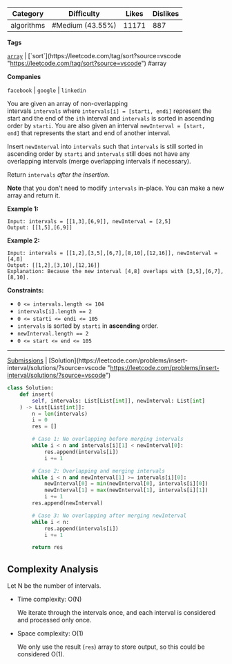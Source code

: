 
| Category   | Difficulty       | Likes | Dislikes |
| ---------- | ---------------- | ----- | -------- |
| algorithms | #Medium (43.55%) | 11171 | 887      |

**Tags**

[`array`](https://leetcode.com/tag/array?source=vscode "https://leetcode.com/tag/array?source=vscode") | [`sort`](https://leetcode.com/tag/sort?source=vscode "https://leetcode.com/tag/sort?source=vscode") #array 

**Companies**

`facebook` | `google` | `linkedin`

You are given an array of non-overlapping intervals `intervals` where `intervals[i] = [starti, endi]` represent the start and the end of the `ith` interval and `intervals` is sorted in ascending order by `starti`. You are also given an interval `newInterval = [start, end]` that represents the start and end of another interval.

Insert `newInterval` into `intervals` such that `intervals` is still sorted in ascending order by `starti` and `intervals` still does not have any overlapping intervals (merge overlapping intervals if necessary).

Return `intervals` _after the insertion_.

**Note** that you don't need to modify `intervals` in-place. You can make a new array and return it.

**Example 1:**

```
Input: intervals = [[1,3],[6,9]], newInterval = [2,5]
Output: [[1,5],[6,9]]
```

**Example 2:**

```
Input: intervals = [[1,2],[3,5],[6,7],[8,10],[12,16]], newInterval = [4,8]
Output: [[1,2],[3,10],[12,16]]
Explanation: Because the new interval [4,8] overlaps with [3,5],[6,7],[8,10].
```

**Constraints:**

- `0 <= intervals.length <= 104`
- `intervals[i].length == 2`
- `0 <= starti <= endi <= 105`
- `intervals` is sorted by `starti` in **ascending** order.
- `newInterval.length == 2`
- `0 <= start <= end <= 105`

---

[Submissions](https://leetcode.com/problems/insert-interval/submissions/?source=vscode "https://leetcode.com/problems/insert-interval/submissions/?source=vscode") | [Solution](https://leetcode.com/problems/insert-interval/solutions/?source=vscode "https://leetcode.com/problems/insert-interval/solutions/?source=vscode")

```python
class Solution:
    def insert(
        self, intervals: List[List[int]], newInterval: List[int]
    ) -> List[List[int]]:
        n = len(intervals)
        i = 0
        res = []

        # Case 1: No overlapping before merging intervals
        while i < n and intervals[i][1] < newInterval[0]:
            res.append(intervals[i])
            i += 1

        # Case 2: Overlapping and merging intervals
        while i < n and newInterval[1] >= intervals[i][0]:
            newInterval[0] = min(newInterval[0], intervals[i][0])
            newInterval[1] = max(newInterval[1], intervals[i][1])
            i += 1
        res.append(newInterval)

        # Case 3: No overlapping after merging newInterval
        while i < n:
            res.append(intervals[i])
            i += 1

        return res
```

## Complexity Analysis

Let N be the number of intervals.

- Time complexity: O(N)
    
    We iterate through the intervals once, and each interval is considered and processed only once.
    
- Space complexity: O(1)
    
    We only use the result (`res`) array to store output, so this could be considered O(1).